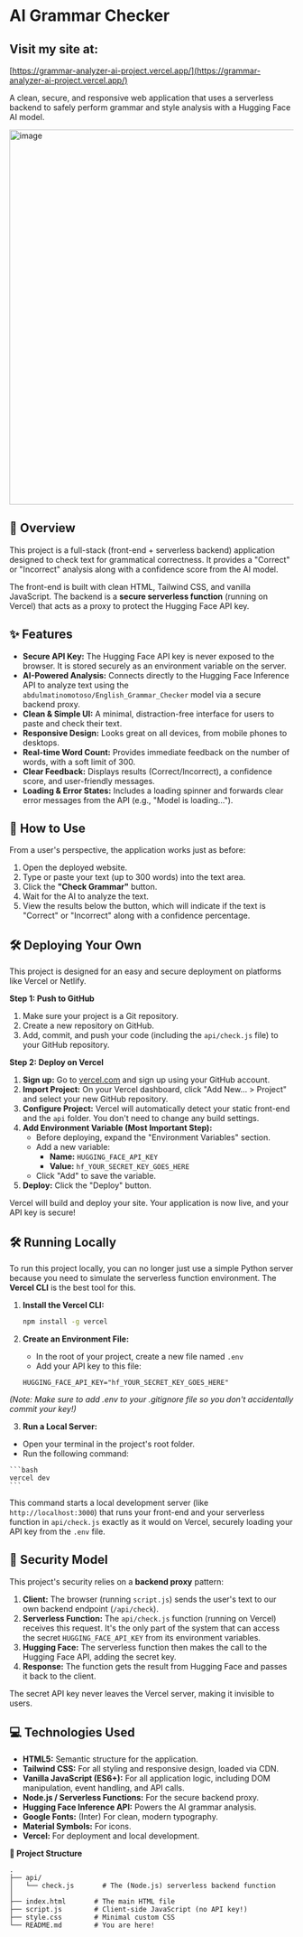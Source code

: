 # AI Grammar Checker

## Visit my site at:
[https://grammar-analyzer-ai-project.vercel.app/](https://grammar-analyzer-ai-project.vercel.app/)

A clean, secure, and responsive web application that uses a serverless backend to safely perform grammar and style analysis with a Hugging Face AI model.

<img width="1296" height="664" alt="image" src="https://github.com/user-attachments/assets/6f12a17f-061b-4902-b258-38755413772a" />


## 📝 Overview

This project is a full-stack (front-end + serverless backend) application designed to check text for grammatical correctness. It provides a "Correct" or "Incorrect" analysis along with a confidence score from the AI model.

The front-end is built with clean HTML, Tailwind CSS, and vanilla JavaScript. The backend is a **secure serverless function** (running on Vercel) that acts as a proxy to protect the Hugging Face API key.

## ✨ Features
* **Secure API Key:** The Hugging Face API key is never exposed to the browser. It is stored securely as an environment variable on the server.
* **AI-Powered Analysis:** Connects directly to the Hugging Face Inference API to analyze text using the `abdulmatinomotoso/English_Grammar_Checker` model via a secure backend proxy.
* **Clean & Simple UI:** A minimal, distraction-free interface for users to paste and check their text.
* **Responsive Design:** Looks great on all devices, from mobile phones to desktops.
* **Real-time Word Count:** Provides immediate feedback on the number of words, with a soft limit of 300.
* **Clear Feedback:** Displays results (Correct/Incorrect), a confidence score, and user-friendly messages.
* **Loading & Error States:** Includes a loading spinner and forwards clear error messages from the API (e.g., "Model is loading...").

## 🚀 How to Use

From a user's perspective, the application works just as before:
1.  Open the deployed website.
2.  Type or paste your text (up to 300 words) into the text area.
3.  Click the **"Check Grammar"** button.
4.  Wait for the AI to analyze the text.
5.  View the results below the button, which will indicate if the text is "Correct" or "Incorrect" along with a confidence percentage.

## 🛠️ Deploying Your Own

This project is designed for an easy and secure deployment on platforms like Vercel or Netlify.

**Step 1: Push to GitHub**
1. Make sure your project is a Git repository.
2. Create a new repository on GitHub.
3. Add, commit, and push your code (including the `api/check.js` file) to your GitHub repository.

**Step 2: Deploy on Vercel**
1. **Sign up:** Go to [vercel.com](https://vercel.com/) and sign up using your GitHub account.
2. **Import Project:** On your Vercel dashboard, click "Add New... > Project" and select your new GitHub repository.
3. **Configure Project:** Vercel will automatically detect your static front-end and the `api` folder. You don't need to change any build settings.
4. **Add Environment Variable (Most Important Step):**
    * Before deploying, expand the "Environment Variables" section.
    * Add a new variable:
        * **Name:** `HUGGING_FACE_API_KEY`
        * **Value:** `hf_YOUR_SECRET_KEY_GOES_HERE`
    * Click "Add" to save the variable.
5. **Deploy:** Click the "Deploy" button.

Vercel will build and deploy your site. Your application is now live, and your API key is secure!

## 🛠️ Running Locally

To run this project locally, you can no longer just use a simple Python server because you need to simulate the serverless function environment. The **Vercel CLI** is the best tool for this.

1.  **Install the Vercel CLI:**
    ```bash
    npm install -g vercel
    ```

2.  **Create an Environment File:**
    * In the root of your project, create a new file named `.env`
    * Add your API key to this file:
    ```
    HUGGING_FACE_API_KEY="hf_YOUR_SECRET_KEY_GOES_HERE"
    ```
_(Note: Make sure to add .env to your .gitignore file so you don't accidentally commit your key!)_

3.  **Run a Local Server:**
   * Open your terminal in the project's root folder.
   * Run the following command:

    ```bash
    vercel dev
    ```
    
This command starts a local development server (like `http://localhost:3000`) that runs your front-end and your serverless function in `api/check.js` exactly as it would on Vercel, securely loading your API key from the `.env` file.

## 🔐 Security Model

This project's security relies on a **backend proxy** pattern:
1. **Client:** The browser (running `script.js`) sends the user's text to our own backend endpoint (`/api/check`).
2. **Serverless Function:** The `api/check.js` function (running on Vercel) receives this request. It's the only part of the system that can access the secret `HUGGING_FACE_API_KEY` from its environment variables.
3. **Hugging Face:** The serverless function then makes the call to the Hugging Face API, adding the secret key.
4. **Response:** The function gets the result from Hugging Face and passes it back to the client.

The secret API key never leaves the Vercel server, making it invisible to users.

## 💻 Technologies Used

* **HTML5:** Semantic structure for the application.
* **Tailwind CSS:** For all styling and responsive design, loaded via CDN.
* **Vanilla JavaScript (ES6+):** For all application logic, including DOM manipulation, event handling, and API calls.
* **Node.js / Serverless Functions:** For the secure backend proxy.
* **Hugging Face Inference API:** Powers the AI grammar analysis.
* **Google Fonts:** (Inter) For clean, modern typography.
* **Material Symbols:** For icons.
* **Vercel:** For deployment and local development.

**📂 Project Structure**

```
.
├── api/
│   └── check.js       # The (Node.js) serverless backend function
│
├── index.html       # The main HTML file
├── script.js        # Client-side JavaScript (no API key!)
├── style.css        # Minimal custom CSS
└── README.md        # You are here!
```
